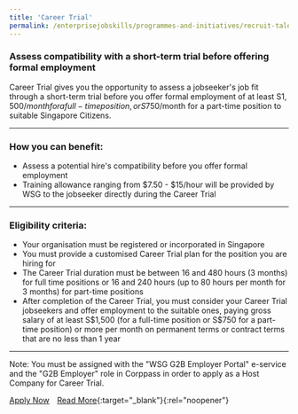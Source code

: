 ```yaml
---
title: 'Career Trial'
permalink: /enterprisejobskills/programmes-and-initiatives/recruit-talent/career-trial/
---
```


### Assess compatibility with a short-term trial before offering formal employment

Career Trial gives you the opportunity to assess a jobseeker's job fit through a short-term trial before you offer formal employment of at least S$1,500/month for a full-time position, or S$750/month for a part-time position to suitable Singapore Citizens.

---

### How you can benefit:

<ul><li> Assess a potential hire's compatibility before you offer formal employment<br></li><li>Training allowance ranging from $7.50 - $15/hour will be provided by WSG to the jobseeker directly during the Career Trial</li></ul>

---

### Eligibility criteria:

<ul><li> Your organisation must be registered or incorporated in Singapore<br></li><li>You must provide a customised Career Trial plan for the position you are hiring for<br></li><li>The Career Trial duration must be between 16 and 480 hours (3 months) for full time positions or 16 and 240 hours (up to 80 hours per month for 3 months) for part-time positions <br></li><li>After completion of the Career Trial, you must consider your Career Trial jobseekers and offer employment to the suitable ones, paying gross salary of at least S$1,500 (for a full-time position or S$750 for a part-time position) or more per month on permanent terms or contract terms that are no less than 1 year</li></ul>

---

Note: You must be assigned with the "WSG G2B Employer Portal" e-service and the "G2B Employer" role in Corppass in order to apply as a Host Company for Career Trial.

<a class="btn" href="https://programmes.mycareersfuture.gov.sg/CareerTrialEmployers/ProgrammeDetails.aspx" target="_blank" rel="noopener">Apply Now</a>&emsp;[Read More](https://www.wsg.gov.sg/programmes-and-initiatives/career-trial-employers.html){:target="_blank"}{:rel="noopener"}
